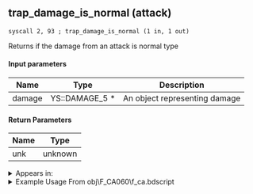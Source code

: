 ## trap_damage_is_normal (attack)

`syscall 2, 93 ; trap_damage_is_normal (1 in, 1 out)`

Returns if the damage from an attack is normal type

#### Input parameters
| Name | Type | Description
|------|------|------------
| damage   | YS::DAMAGE_5 *   | An object representing damage


#### Return Parameters
| Name | Type
|------|-----
| unk   | unknown   


<details>
	<summary>Appears in:</summary>
| filename | Entity (obj)
|----------|-------------
| obj\F_CA060\f_ca.bdscript       | ((F) ??? (CA))          
| obj\F_CA060_MEDAL\f_ca.bdscript       | ((F) ??? - Attackable floor? (MEDAL) (CA))          

</details>

<details>
	<summary>Example Usage From obj\F_CA060\f_ca.bdscript</summary>
```plaintext
L31:
 popToSp 4
 popToSp 0
 pushFromFSp 4
 syscall 2, 93 ; trap_damage_is_normal (1 in, 1 out)
 eqz 
 dup 
 jnz L48
 pushFromFSp 4
 syscall 2, 92 ; trap_damage_is_finish (1 in, 1 out)
 neqzv
```
</details>

